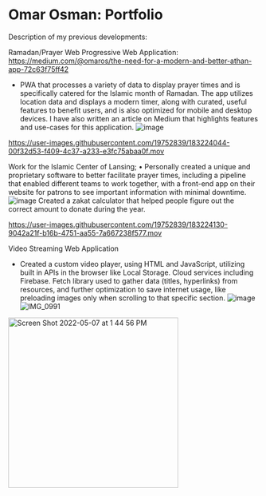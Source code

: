 # Omar Osman: Portfolio
Description of my previous developments:

Ramadan/Prayer Web Progressive Web Application:
https://medium.com/@omaros/the-need-for-a-modern-and-better-athan-app-72c63f75ff42
-	PWA that processes a variety of data to display prayer times and is specifically catered for the Islamic month of Ramadan. The app utilizes location data and displays a modern timer, along with curated, useful features to benefit users, and is also optimized for mobile and desktop devices. I have also written an article on Medium that highlights features and use-cases for this application. ![image](https://user-images.githubusercontent.com/19752839/183223911-bba546de-fcc3-45ae-bfce-0d27803b52dd.png)


https://user-images.githubusercontent.com/19752839/183224044-00f32d53-f409-4c37-a233-e3fc75abaa0f.mov



Work for the Islamic Center of Lansing;
•	Personally created a unique and proprietary software to better facilitate prayer times, including a pipeline that enabled different teams to work together, with a front-end app on their website for patrons to see important information with minimal downtime.![image](https://user-images.githubusercontent.com/19752839/183224012-b1d806e2-8934-4a98-b518-2b25800ce364.png)
Created a zakat calculator that helped people figure out the correct amount to donate during the year.


https://user-images.githubusercontent.com/19752839/183224130-9042a21f-b16b-4751-aa55-7a667238f577.mov

Video Streaming Web Application
-	Created a custom video player, using HTML and JavaScript, utilizing built in APIs in the browser like Local Storage. Cloud services including Firebase. Fetch library used to gather data (titles, hyperlinks) from resources, and further optimization to save internet usage, like preloading images only when scrolling to that specific section. 
![image](https://user-images.githubusercontent.com/19752839/183224140-20361de9-dd0e-45cd-a63e-857f4d77b0e3.png)
![IMG_0991](https://user-images.githubusercontent.com/19752839/183224147-c09f98a5-0af8-43c9-bfc6-012bf6513898.PNG)
<img width="341" alt="Screen Shot 2022-05-07 at 1 44 56 PM" src="https://user-images.githubusercontent.com/19752839/183224163-23af5d3a-d629-4307-8105-39c4f4fb9052.png">
